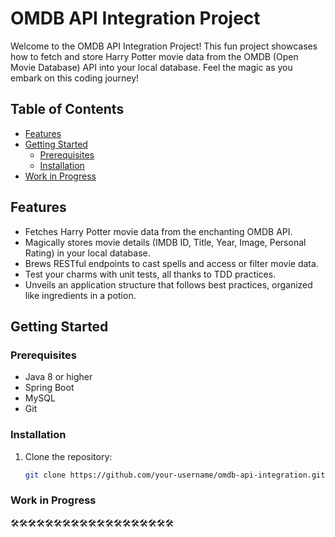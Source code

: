 # OMDB API Integration Project

Welcome to the OMDB API Integration Project! This fun project showcases how to fetch and store Harry Potter movie data from the OMDB (Open Movie Database) API into your local database. Feel the magic as you embark on this coding journey!

## Table of Contents

- [Features](#features)
- [Getting Started](#getting-started)
  - [Prerequisites](#prerequisites)
  - [Installation](#installation)
- [Work in Progress](#work-in-progress)

## Features

- Fetches Harry Potter movie data from the enchanting OMDB API.
- Magically stores movie details (IMDB ID, Title, Year, Image, Personal Rating) in your local database.
- Brews RESTful endpoints to cast spells and access or filter movie data.
- Test your charms with unit tests, all thanks to TDD practices.
- Unveils an application structure that follows best practices, organized like ingredients in a potion.

## Getting Started

### Prerequisites

- Java 8 or higher
- Spring Boot
- MySQL
- Git


### Installation

1. Clone the repository:

   ```sh
   git clone https://github.com/your-username/omdb-api-integration.git
   ```
### Work in Progress
🛠️🛠️🛠️🛠️🛠️🛠️🛠️🛠️🛠️🛠️🛠️🛠️🛠️🛠️🛠️🛠️🛠️🛠️🛠
